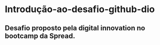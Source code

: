 # Introdução-ao-desafio-github-dio

## Desafio proposto pela digital innovation no bootcamp da Spread.

